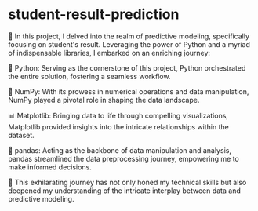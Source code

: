 # student-result-prediction

🚀 In this project, I delved into the realm of predictive modeling, specifically focusing on student's result. Leveraging the power of Python and a myriad of indispensable libraries, I embarked on an enriching journey:

🐍 Python: Serving as the cornerstone of this project, Python orchestrated the entire solution, fostering a seamless workflow.

🔢 NumPy: With its prowess in numerical operations and data manipulation, NumPy played a pivotal role in shaping the data landscape.

📊 Matplotlib: Bringing data to life through compelling visualizations, Matplotlib provided insights into the intricate relationships within the dataset.

🐼 pandas: Acting as the backbone of data manipulation and analysis, pandas streamlined the data preprocessing journey, empowering me to make informed decisions.

💼 This exhilarating journey has not only honed my technical skills but also deepened my understanding of the intricate interplay between data and predictive modeling.
